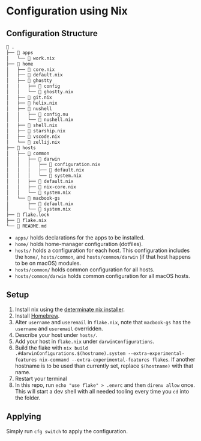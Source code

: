 # Configuration using Nix

## Configuration Structure

```bash
 .
├──  apps
│   └──  work.nix
├── 󱂵 home
│   ├──  core.nix
│   ├──  default.nix
│   ├──  ghostty
│   │   ├──  config
│   │   └──  ghostty.nix
│   ├──  git.nix
│   ├──  helix.nix
│   ├──  nushell
│   │   ├──  config.nu
│   │   └──  nushell.nix
│   ├──  shell.nix
│   ├──  starship.nix
│   ├──  vscode.nix
│   └──  zellij.nix
├──  hosts
│   ├──  common
│   │   ├──  darwin
│   │   │   ├──  configuration.nix
│   │   │   ├──  default.nix
│   │   │   └──  system.nix
│   │   ├──  default.nix
│   │   ├──  nix-core.nix
│   │   └──  system.nix
│   └──  macbook-gs
│       ├──  default.nix
│       └──  system.nix
├──  flake.lock
├──  flake.nix
└── 󰂺 README.md
```

- `apps/` holds declarations for the apps to be installed.
- `home/` holds home-manager configuration (dotfiles).
- `hosts/` holds a configuration for each host. This configuration includes the `home/`, `hosts/common`, and `hosts/common/darwin` (if that host happens to be on macOS) modules.
- `hosts/common/` holds common configuration for all hosts.
- `hosts/common/darwin` holds common configuration for all macOS hosts.

## Setup

1. Install nix using the [determinate nix installer](https://github.com/DeterminateSystems/nix-installer).
1. Install [Homebrew](https://brew.sh).
1. Alter `username` and `useremail` in `flake.nix`, note that `macbook-gs` has the `username` and `useremail` overridden.
1. Describe your host under `hosts/`.
1. Add your host in `flake.nix` under `darwinConfigurations`.
1. Build the flake with `nix build .#darwinConfigurations.$(hostname).system --extra-experimental-features nix-command --extra-experimental-features flakes`. If another hostname is to be used than currently set, replace `$(hostname)` with that name.
1. Restart your terminal
1. In this repo, run `echo "use flake" > .envrc` and then `direnv allow` once. This will start a dev shell with all needed tooling every time you `cd` into the folder.

## Applying

Simply run `cfg switch` to apply the configuration.
